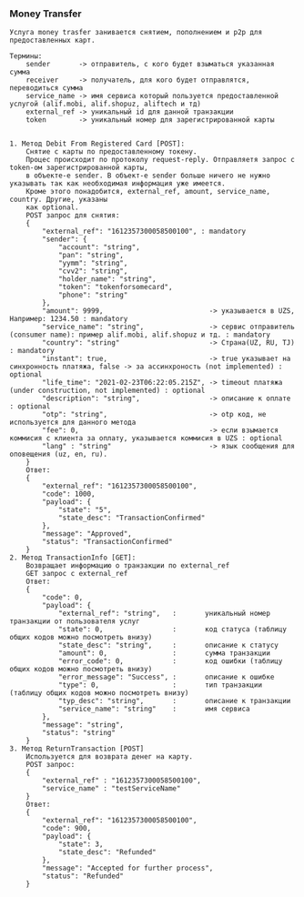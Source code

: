 ### Money Transfer
    Услуга money trasfer занивается снятием, пополнением и p2p для предоставленных карт.
    
    Термины: 
        sender       -> отправитель, c кого будет взыматься указанная сумма
        receiver     -> получатель, для кого будет отправлятся, переводиться сумма
        servicе_name -> имя сервиса который пользуется предоставленной услугой (alif.mobi, alif.shopuz, aliftech и тд)
        external_ref -> уникальный id для данной транзакции 
        token        -> уникальный номер для зарегистрированной карты


    1. Метод Debit From Registered Card [POST]:
        Снятие с карты по предоставленному токену. 
        Процес происходит по протоколу request-reply. Отправляетя запрос с token-ом зарегистрированной карты, 
        в объекте-e sender. В объект-e sender больше ничего не нужно указывать так как необходимая информация уже имеется.
        Кроме этого понадобится, external_ref, amount, service_name, country. Другие, указаны
        как optional. 
        POST запрос для снятия:
        {
            "external_ref": "1612357300058500100", : mandatory
            "sender": {
                "account": "string",
                "pan": "string",
                "yymm": "string",
                "cvv2": "string",
                "holder_name": "string",
                "token": "tokenforsomecard",    
                "phone": "string"
            },
            "amount": 9999,                          -> указывается в UZS, Например: 1234.50 : mandatory 
            "service_name": "string",                -> сервис отправитель (consumer name): пример alif.mobi, alif.shopuz и тд. : mandatory 
            "country": "string"                      -> Страна(UZ, RU, TJ) : mandatory
            "instant": true,                         -> true указывает на синхронность платяжа, false -> за ассинхроность (not implemented) : optional 
            "life_time": "2021-02-23T06:22:05.215Z", -> timeout платяжа (under construction, not implemented) : optional
            "description": "string",                 -> описание к оплате : optional
            "otp": "string",                         -> otp код, не используется для данного метода
            "fee": 0,                                -> если взымается коммисия с клиента за оплату, указывается коммисия в UZS : optional
            "lang" : "string"                        -> язык сообщения для оповещения (uz, en, ru).
        }
        Ответ:
        {
            "external_ref": "1612357300058500100",
            "code": 1000,
            "payload": {
                "state": "5",
                "state_desc": "TransactionConfirmed"
            },
            "message": "Approved",
            "status": "TransactionConfirmed"
        }
    2. Метод TransactionInfo [GET]:
        Возвращает информацию о транзакции по external_ref
        GET запрос с external_ref
        Ответ:
        {
            "code": 0,                      
            "payload": {            
                "external_ref": "string",   :       уникальный номер транзакции от пользователя услуг
                "state": 0,                 :       код статуса (таблицу общих кодов можно посмотреть внизу)
                "state_desc": "string",     :       описание к статусу
                "amount": 0,                :       сумма транзакции
                "error_code": 0,            :       код ошибки (таблицу общих кодов можно посмотреть внизу)    
                "error_message": "Success", :       описание к ошибке
                "type": 0,                  :       тип транзакции (таблицу общих кодов можно посмотреть внизу)
                "typ_desc": "string",       :       описание к транзакции
                "service_name": "string"    :       имя сервиса
            },
            "message": "string",
            "status": "string"
        }
    3. Метод ReturnTransaction [POST]
        Используется для возврата денег на карту. 
        POST запрос:
        {
            "external_ref" : "1612357300058500100",
            "service_name" : "testServiceName"
        } 
        Ответ: 
        {
            "external_ref": "1612357300058500100",
            "code": 900,
            "payload": {
                "state": 3,
                "state_desc": "Refunded"
            },
            "message": "Accepted for further process",
            "status": "Refunded"
        }

